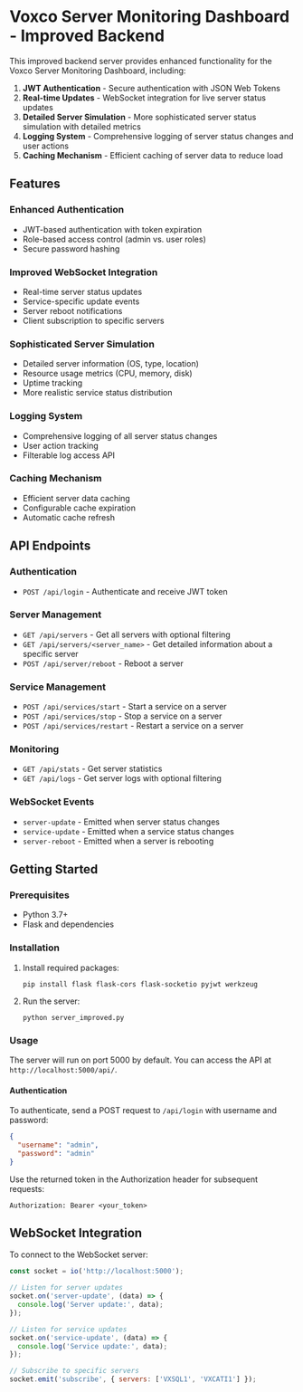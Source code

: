 # Voxco Server Monitoring Dashboard - Improved Backend

This improved backend server provides enhanced functionality for the Voxco Server Monitoring Dashboard, including:

1. **JWT Authentication** - Secure authentication with JSON Web Tokens
2. **Real-time Updates** - WebSocket integration for live server status updates
3. **Detailed Server Simulation** - More sophisticated server status simulation with detailed metrics
4. **Logging System** - Comprehensive logging of server status changes and user actions
5. **Caching Mechanism** - Efficient caching of server data to reduce load

## Features

### Enhanced Authentication
- JWT-based authentication with token expiration
- Role-based access control (admin vs. user roles)
- Secure password hashing

### Improved WebSocket Integration
- Real-time server status updates
- Service-specific update events
- Server reboot notifications
- Client subscription to specific servers

### Sophisticated Server Simulation
- Detailed server information (OS, type, location)
- Resource usage metrics (CPU, memory, disk)
- Uptime tracking
- More realistic service status distribution

### Logging System
- Comprehensive logging of all server status changes
- User action tracking
- Filterable log access API

### Caching Mechanism
- Efficient server data caching
- Configurable cache expiration
- Automatic cache refresh

## API Endpoints

### Authentication
- `POST /api/login` - Authenticate and receive JWT token

### Server Management
- `GET /api/servers` - Get all servers with optional filtering
- `GET /api/servers/<server_name>` - Get detailed information about a specific server
- `POST /api/server/reboot` - Reboot a server

### Service Management
- `POST /api/services/start` - Start a service on a server
- `POST /api/services/stop` - Stop a service on a server
- `POST /api/services/restart` - Restart a service on a server

### Monitoring
- `GET /api/stats` - Get server statistics
- `GET /api/logs` - Get server logs with optional filtering

### WebSocket Events
- `server-update` - Emitted when server status changes
- `service-update` - Emitted when a service status changes
- `server-reboot` - Emitted when a server is rebooting

## Getting Started

### Prerequisites
- Python 3.7+
- Flask and dependencies

### Installation
1. Install required packages:
   ```
   pip install flask flask-cors flask-socketio pyjwt werkzeug
   ```

2. Run the server:
   ```
   python server_improved.py
   ```

### Usage
The server will run on port 5000 by default. You can access the API at `http://localhost:5000/api/`.

#### Authentication
To authenticate, send a POST request to `/api/login` with username and password:
```json
{
  "username": "admin",
  "password": "admin"
}
```

Use the returned token in the Authorization header for subsequent requests:
```
Authorization: Bearer <your_token>
```

## WebSocket Integration

To connect to the WebSocket server:
```javascript
const socket = io('http://localhost:5000');

// Listen for server updates
socket.on('server-update', (data) => {
  console.log('Server update:', data);
});

// Listen for service updates
socket.on('service-update', (data) => {
  console.log('Service update:', data);
});

// Subscribe to specific servers
socket.emit('subscribe', { servers: ['VXSQL1', 'VXCATI1'] });